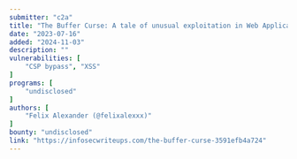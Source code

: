 ```yaml
---
submitter: "c2a"
title: "The Buffer Curse: A tale of unusual exploitation in Web Application"
date: "2023-07-16"
added: "2024-11-03"
description: ""
vulnerabilities: [
    "CSP bypass", "XSS"
]
programs: [
    "undisclosed"
]
authors: [
    "Felix Alexander (@felixalexxx)"
]
bounty: "undisclosed"
link: "https://infosecwriteups.com/the-buffer-curse-3591efb4a724"
---
```




